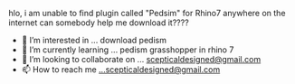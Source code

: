 hlo, i am unable to find plugin called "Pedsim" for Rhino7 anywhere on the internet can somebody help me download it????

- 👀 I’m interested in ... download pedism
- 🌱 I’m currently learning ... pedism grasshopper in rhino 7
- 💞️ I’m looking to collaborate on ... scepticaldesigned@gmail.com
- 📫 How to reach me ...scepticaldesigned@gmail.com

<!---
sonipatindia/sonipatindia is a ✨ special ✨ repository because its `README.md` (this file) appears on your GitHub profile.
You can click the Preview link to take a look at your changes.
--->
